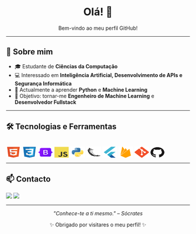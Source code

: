 <h1 align="center">Olá! 👋</h1>
<p align="center">Bem-vindo ao meu perfil GitHub!</p>

---

## 🧑 Sobre mim

- 🎓 Estudante de **Ciências da Computação**
- 💻 Interessado em **Inteligência Artificial, Desenvolvimento de APIs e Segurança Informática**
- 🌱 Actualmente a aprender **Python** e **Machine Learning**
- 🚀 Objetivo: tornar-me **Engenheiro de Machine Learning** e **Desenvolvedor Fullstack**

---

## 🛠️ Tecnologias e Ferramentas

<div style="display: inline_block"><br>
  <img align="center" alt="HTML5" height="30" width="40" src="https://raw.githubusercontent.com/devicons/devicon/master/icons/html5/html5-original.svg">
  <img align="center" alt="CSS3" height="30" width="40" src="https://raw.githubusercontent.com/devicons/devicon/master/icons/css3/css3-original.svg">
  <img align="center" alt="Bootstrap" height="30" width="40" src="https://raw.githubusercontent.com/devicons/devicon/master/icons/bootstrap/bootstrap-original.svg">
  <img align="center" alt="JavaScript" height="30" width="40" src="https://raw.githubusercontent.com/devicons/devicon/master/icons/javascript/javascript-original.svg">
  <img align="center" alt="Python" height="30" width="40" src="https://raw.githubusercontent.com/devicons/devicon/master/icons/python/python-original.svg">
  <img align="center" alt="Flask" height="30" width="40" src="https://raw.githubusercontent.com/devicons/devicon/master/icons/flask/flask-original.svg">
  <img align="center" alt="Flutter" height="30" width="40" src="https://raw.githubusercontent.com/devicons/devicon/master/icons/flutter/flutter-original.svg">
  <img align="center" alt="Firebase" height="30" width="40" src="https://raw.githubusercontent.com/devicons/devicon/master/icons/firebase/firebase-plain.svg">
  <img align="center" alt="Git" height="30" width="40" src="https://raw.githubusercontent.com/devicons/devicon/master/icons/git/git-original.svg">
  <img align="center" alt="GitHub" height="30" width="40" src="https://raw.githubusercontent.com/devicons/devicon/master/icons/github/github-original.svg">
</div>

---

## 📫 Contacto

<div>
  <a href="https://www.linkedin.com/in/ezequiel-francisco-9b2a30326/" target="_blank"><img src="https://img.shields.io/badge/-LinkedIn-%230077B5?style=for-the-badge&logo=linkedin&logoColor=white"></a>
  <a href="mailto:ezequiel.p.a.francisco@gmail.com"><img src="https://img.shields.io/badge/-Email-%23333?style=for-the-badge&logo=gmail&logoColor=white"></a>
</div>

---

<!-- Filosofia visual ou citação -->
<p align="center"><em>"Conhece-te a ti mesmo." – Sócrates</em></p>

<p align="center">✨ Obrigado por visitares o meu perfil! ✨</p>
